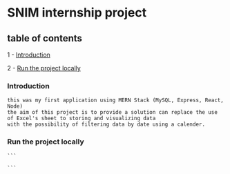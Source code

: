 # SNIM internship project

## table of contents

1 - [Introduction](#parag1)

2 - [Run the project locally](#parag2)

### Introduction <a name="parag1"></a>

    this was my first application using MERN Stack (MySQL, Express, React, Node)
    the aim of this project is to provide a solution can replace the use of Excel's sheet to storing and visualizing data
    with the possibility of filtering data by date using a calender.

### Run the project locally <a name="parag2"></a>

    ```

    ```

<!-- ### this was my first application using MERN Stack(MySQL, Express, React, Node)  -->
